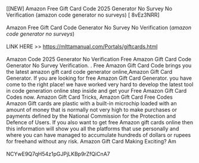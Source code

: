[[NEW] Amazon Free Gift Card Code 2025 Generator No Survey No Verification (amazon code generator no surveys) [ 8vEz3NRR]
<br>
<br>Amazon Free Gift Card Code Generator No Survey No Verification (*amazon code generator no surveys*)
<br>
<br>LINK HERE >> https://mlttamanual.com/Portals/giftcards.html
<br>
<br>Amazon Code 2025 Generator No Verification Free Amazon Gift Card Code Generator No Survey Verification. . Free Amazon Gift Card Code brings you the latest amazon gift card code generator online,Amazon Gift Card Generator.  If you are looking for free Amazon Gift Card Generator.  you have come to the right place! we have worked very hard to develop the latest tool in code generation online step inside and get your Free Amazon Gift Card Codes now.  Amazon Gift Card Tricks, Amazon Gift Card Free Codes  Amazon Gift cards are plastic with a built-in microchip loaded with an amount of money that is normally not very high to make purchases or payments defined by the National Commission for the Protection and Defence of Users.  If you also want to get free Amazon gift cards online then this information will show you all the platforms that use personally and where you can have managed to accumulate hundreds of dollars or rupees for freehand without any risk.  Amazon Gift Card Making Exciting? Am
<br>
<br>NCYwE9Q7qH54z1pGJPjLKBp9rZfQiCnA7
<br>
